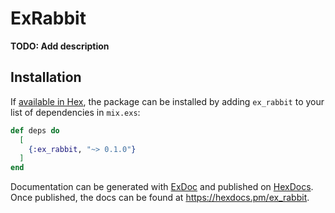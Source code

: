# ExRabbit

**TODO: Add description**

## Installation

If [available in Hex](https://hex.pm/docs/publish), the package can be installed
by adding `ex_rabbit` to your list of dependencies in `mix.exs`:

```elixir
def deps do
  [
    {:ex_rabbit, "~> 0.1.0"}
  ]
end
```

Documentation can be generated with [ExDoc](https://github.com/elixir-lang/ex_doc)
and published on [HexDocs](https://hexdocs.pm). Once published, the docs can
be found at <https://hexdocs.pm/ex_rabbit>.

